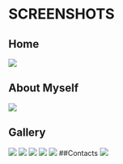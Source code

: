 # SCREENSHOTS
## Home
![](https://github.com/lvcc-wad/Students/blob/master/ACT/Napilot-Noella-Amor/Sample-Website/screenshots/screenshot1.png)
## About Myself
![](https://github.com/lvcc-wad/Students/blob/master/ACT/Napilot-Noella-Amor/Sample-Website/screenshots/screenshot2.png)
## Gallery
![](https://github.com/lvcc-wad/Students/blob/master/ACT/Napilot-Noella-Amor/Sample-Website/screenshots/screenshot3.png)
![](https://github.com/lvcc-wad/Students/blob/master/ACT/Napilot-Noella-Amor/Sample-Website/screenshots/screenshot4.png)
![](https://github.com/lvcc-wad/Students/blob/master/ACT/Napilot-Noella-Amor/Sample-Website/screenshots/screenshot5.png)
![](https://github.com/lvcc-wad/Students/blob/master/ACT/Napilot-Noella-Amor/Sample-Website/screenshots/screenshot6.png)
![](https://github.com/lvcc-wad/Students/blob/master/ACT/Napilot-Noella-Amor/Sample-Website/screenshots/screenshot7.png)
##Contacts
![](https://github.com/lvcc-wad/Students/blob/master/ACT/Napilot-Noella-Amor/Sample-Website/screenshots/screenshot8.png)
